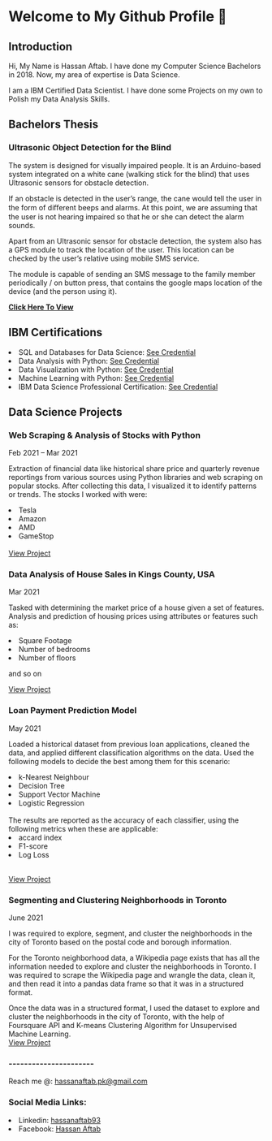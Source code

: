 # Welcome to My Github Profile 👋

## Introduction

Hi, My Name is Hassan Aftab. I have done my Computer Science Bachelors in 2018. Now, my area of expertise is Data Science.

I am a IBM Certified Data Scientist. I have done some Projects on my own to Polish my Data Analysis Skills.

## Bachelors Thesis

### Ultrasonic Object Detection for the Blind

The system is designed for visually impaired people. It is an Arduino-based system integrated on a white cane (walking stick for the blind) that uses Ultrasonic sensors for obstacle detection.

If an obstacle is detected in the user’s range, the cane would tell the user in the form of diﬀerent beeps and alarms. At this point, we are assuming that the user is not hearing impaired so that he or she can detect the alarm sounds. 

Apart from an Ultrasonic sensor for obstacle detection, the system also has a GPS module to track the location of the user. This location can be checked by the user’s relative using mobile SMS service.

The module is capable of sending an SMS message to the family member periodically / on button press, that contains the google maps location of the device (and the person using it).

<a href="https://prezi.com/view/Oocoz26Y9AmBxbxiROWZ/">**Click Here To View**</a>

## IBM Certifications

<li> SQL and Databases for Data Science: <a href="https://www.coursera.org/account/accomplishments/certificate/U6XDTP6BMLVR">   See Credential</a></li>
<li> Data Analysis with Python: <a href="https://www.youracclaim.com/badges/94a0cf66-9174-456a-a77c-6ee328d6e6a3?source=linked_in_profile"> See Credential</a></li>
<li> Data Visualization with Python: <a href="https://www.credly.com/badges/17673eea-6413-4691-885e-7064424783dd?source=linked_in_profile"> See Credential</a></li>
<li> Machine Learning with Python: <a href="https://www.coursera.org/account/accomplishments/certificate/9GRKJMK7SSPZ"> See Credential</a></li>
<li> IBM Data Science Professional Certification: <a href="https://www.coursera.org/account/accomplishments/specialization/certificate/BEXSZHNPKL28">   See Credential</a></li>

## Data Science Projects

### Web Scraping & Analysis of Stocks with Python
Feb 2021 – Mar 2021

Extraction of financial data like historical share price and quarterly revenue reportings from various sources using Python libraries and web scraping on popular stocks. After collecting this data, I visualized it to identify patterns or trends. The stocks I worked with were:

<li>Tesla</li>
<li>Amazon</li>
<li>AMD</li>
<li>GameStop</li>
<br>
<a href="https://nbviewer.jupyter.org/github/hassanaftab93/Jupyter-Notebooks/blob/main/Final%20Project%20-%20Python%20Basics%20for%20Data%20Science.ipynb">View Project</a>

### Data Analysis of House Sales in Kings County, USA
Mar 2021

Tasked with determining the market price of a house given a set of features.
Analysis and prediction of housing prices using attributes or features such as:

<li>Square Footage</li>
<li>Number of bedrooms</li>
<li>Number of floors</li>

and so on

<a href="https://eu-de.dataplatform.cloud.ibm.com/analytics/notebooks/v2/3704503e-7045-4487-93dd-4175bce61d1a/view?access_token=3aa1c9204c53a5af7408477da41a37fb04190fb891e06c67467653fc0b59a765">View Project</a>

### Loan Payment Prediction Model
May 2021

Loaded a historical dataset from previous loan applications, cleaned the data, and applied different classification algorithms on the data. Used the following models to decide the best among them for this scenario:

<li>k-Nearest Neighbour</li>
<li>Decision Tree</li>
<li>Support Vector Machine</li>
<li>Logistic Regression</li>

<br>
The results are reported as the accuracy of each classifier, using the following metrics when these are applicable:

<li>accard index</li>
<li>F1-score</li>
<li>Log Loss</li>
<br>

<a href="https://nbviewer.jupyter.org/github/hassanaftab93/Jupyter-Notebooks/blob/7be516b6c1a909e0c269a389d940763c5c6c4246/Project-Loan-Payment-Prediction-Model.ipynb">View Project</a>

### Segmenting and Clustering Neighborhoods in Toronto
June 2021

I was required to explore, segment, and cluster the neighborhoods in the city of Toronto based on the postal code and borough information.

For the Toronto neighborhood data, a Wikipedia page exists that has all the information needed to explore and cluster the neighborhoods in Toronto. I was required to scrape the Wikipedia page and wrangle the data, clean it, and then read it into a pandas data frame so that it was in a structured format.

Once the data was in a structured format, I used the dataset to explore and cluster the neighborhoods in the city of Toronto, with the help of Foursquare API and K-means Clustering Algorithm for Unsupervised Machine Learning.
<br>
<a href="https://nbviewer.jupyter.org/github/hassanaftab93/Coursera_Capstone/blob/main/Capstone-Project-Segmenting-Clustering-Neighborhoods-Toronto.ipynb#Segmenting-and-Clustering-Neighborhoods-in-Toronto">View Project</a>


### ----------------------

Reach me @: <a href="mailto:hassanaftab.pk@gmail.com">hassanaftab.pk@gmail.com</a>

### Social Media Links:

<li>Linkedin:   <a href="https://www.linkedin.com/in/hassanaftab93/">hassanaftab93</a></li>
<li>Facebook:   <a href="https://www.facebook.com/hassan.aftab93">Hassan Aftab</a></li>